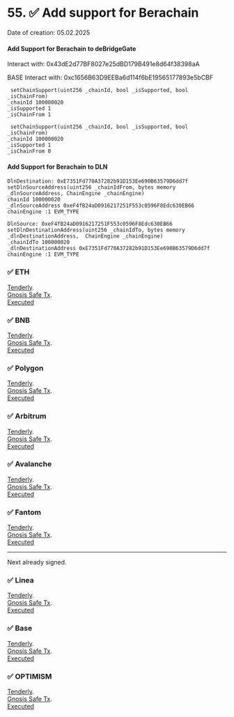 # 55. ✅  Add support for Berachain
Date of creation: 05.02.2025

#### Add Support for Berachain to deBridgeGate
Interact with: 0x43dE2d77BF8027e25dBD179B491e8d64f38398aA

BASE Interact with: 0xc1656B63D9EEBa6d114f6bE19565177893e5bCBF

```
 setChainSupport(uint256 _chainId, bool _isSupported, bool _isChainFrom) 
_chainId 100000020 
_isSupported 1
_isChainFrom 1
```
```
 setChainSupport(uint256 _chainId, bool _isSupported, bool _isChainFrom) 
_chainId 100000020
_isSupported 1
_isChainFrom 0
```



####  Add Support for Berachain to DLN

```
DlnDestination: 0xE7351Fd770A37282b91D153Ee690B63579D6dd7f
setDlnSourceAddress(uint256 _chainIdFrom, bytes memory _dlnSourceAddress, ChainEngine _chainEngine)
chainId 100000020
_dlnSourceAddress 0xeF4fB24aD0916217251F553c0596F8Edc630EB66
chainEngine :1 EVM_TYPE
```

```
DlnSource: 0xeF4fB24aD0916217251F553c0596F8Edc630EB66
setDlnDestinationAddress(uint256 _chainIdTo, bytes memory _dlnDestinationAddress,  ChainEngine _chainEngine)
_chainIdTo 100000020
_dlnDestinationAddress 0xE7351Fd770A37282b91D153Ee690B63579D6dd7f
chainEngine :1 EVM_TYPE
```




### ✅ ETH 
[Tenderly](https://dashboard.tenderly.co/public/safe/safe-apps/simulator/1e1b546d-508c-4f9b-b303-108aaf587b3e).   
[Gnosis Safe Tx](https://app.safe.global/transactions/tx?id=multisig_0x6bec1faF33183e1Bc316984202eCc09d46AC92D5_0x34a53e1be3cf6457a3ab361c845cfd57ce70834cc3d01fd9718415335d1a25ea&safe=eth:0x6bec1faF33183e1Bc316984202eCc09d46AC92D5).   
[Executed](https://etherscan.io/tx/0x7793b04c0fc10ff97c31dd41b07617ed6b25cd6d7fbefb8ffb3324b2652d3d65)

### ✅ BNB
[Tenderly](https://dashboard.tenderly.co/public/safe/safe-apps/simulator/f5f3d4e7-e36d-4b18-a760-ed8e1e0f18c4).   
[Gnosis Safe Tx](https://app.safe.global/transactions/tx?id=multisig_0xA52842cD43fA8c4B6660E443194769531d45b265_0x837053cb906a2d5d48902f742468a98f4635dff06edd6e00de881549b9f48300&safe=bnb:0xA52842cD43fA8c4B6660E443194769531d45b265).   
[Executed](https://bscscan.com/tx/0x66b068330a99bfec49567f110f1d0545a3e71aa2276c69d1c5884bce652f4e72)

### ✅ Polygon
[Tenderly](https://dashboard.tenderly.co/public/safe/safe-apps/simulator/6eb7e894-bae9-4a00-9b39-fdb4fc9f8771).   
[Gnosis Safe Tx](https://app.safe.global/transactions/tx?id=multisig_0xA52842cD43fA8c4B6660E443194769531d45b265_0x0ee76e505eed3ef7e82486d83b600b0954cb0cb1cf96230cbb8785eac663e8bc&safe=matic:0xA52842cD43fA8c4B6660E443194769531d45b265).   
[Executed](https://polygonscan.com/tx/0x03d91ad46e13f9629dbed20961d5c4d14e498c5990a2571c1dcc83d2d1792032)

### ✅ Arbitrum
[Tenderly](https://dashboard.tenderly.co/public/safe/safe-apps/simulator/8609a2f8-1f38-4011-bd6c-917c6683c4a7).   
[Gnosis Safe Tx](https://app.safe.global/transactions/tx?id=multisig_0xA52842cD43fA8c4B6660E443194769531d45b265_0x31c17b458f4ec65a117d9cc48d769a672f1ca2e6b9cd24a58aaf60351d11d615&safe=arb1:0xA52842cD43fA8c4B6660E443194769531d45b265).   
[Executed](https://arbiscan.io/tx/0xcb3af76ccff89e9318ed7ba948fdb251f14251a8c1d312823a22c875f9b1e4ff)

### ✅ Avalanche
[Tenderly](https://dashboard.tenderly.co/public/safe/safe-apps/simulator/e507f135-6630-4f1e-8155-a1d435c406b5).   
[Gnosis Safe Tx](https://app.safe.global/transactions/tx?id=multisig_0x8AC842e8f3be6BF67ccfdC87CE3F98D635008Ef0_0x70f18d805b87d7427ef32b8107b54950677a4013607fa9139e43f537ce83e0e4&safe=avax:0x8AC842e8f3be6BF67ccfdC87CE3F98D635008Ef0).   
[Executed](https://snowtrace.io/tx/0x7917dfd7707deb2748f1d2b976822af5f38210d06764b874eea3ba6259a12a13)

### ✅ Fantom
[Tenderly](https://dashboard.tenderly.co/FantomSafe/safe/simulator/039d3d4f-4268-436c-aa81-54d0cdc273f6).   
[Gnosis Safe Tx](https://safe.fantom.network/transactions/tx?id=multisig_0xA52842cD43fA8c4B6660E443194769531d45b265_0x3b57e3a336f552392d6a9af646b1f0cdb432a4f142046ba6b4442b3a259ad1e6&safe=ftm:0xA52842cD43fA8c4B6660E443194769531d45b265).   
[Executed](https://ftmscan.com/tx/0x7089252757b09f57c9c3420293faac80dcd9d7ffbf9721050351121a59e7ce06/)

------------------------------
Next already signed.   

### ✅ Linea
[Tenderly](https://dashboard.tenderly.co/public/safe/safe-apps/simulator/f6d23283-611d-4049-bf8d-f61adc088fdf).   
[Gnosis Safe Tx](https://app.safe.global/transactions/tx?id=multisig_0xA52842cD43fA8c4B6660E443194769531d45b265_0x26162829264624f4210a0cfffc761559c4bd60394b8c7509c5613a74a613df3d&safe=linea:0xA52842cD43fA8c4B6660E443194769531d45b265).   
[Executed](https://basescan.org/tx/0xa6fde8bf0d9b560741075d30542ef2e973bf60e8d3208989c84d3433d5c9bbe6)

### ✅ Base
[Tenderly](https://dashboard.tenderly.co/public/safe/safe-apps/simulator/7ea8dfa7-7806-4da1-a0ba-75dea28d6c85).   
[Gnosis Safe Tx](https://app.safe.global/transactions/tx?id=multisig_0xF0A9d50F912D64D1105b276526e21881bF48A29e_0x4b0223468bcf629e766b22d4185e41a79f34b83ce42aff33eb8a9c79b9d61867&safe=base:0xF0A9d50F912D64D1105b276526e21881bF48A29e).   
[Executed](https://basescan.org/tx/0xa6fde8bf0d9b560741075d30542ef2e973bf60e8d3208989c84d3433d5c9bbe6)

### ✅ OPTIMISM
[Tenderly](https://dashboard.tenderly.co/public/safe/safe-apps/simulator/e9699ac3-f177-4a5b-9c9b-97ce1df51f6f).   
[Gnosis Safe Tx](https://app.safe.global/transactions/tx?id=multisig_0xA52842cD43fA8c4B6660E443194769531d45b265_0xfa8565a87a0e8a3d2ef7f7c47ccdcf69dd6ac32748ec137e23b2b2512a64cf52&safe=oeth:0xA52842cD43fA8c4B6660E443194769531d45b265).   
[Executed](https://optimistic.etherscan.io/tx/0x7327484c848894913df2a7f1e5f0d8deeb64f2e69ae06f578382980e6c5c474d)
